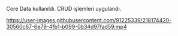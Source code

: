 Core Data kullanıldı. CRUD işlemleri uygulandı.


https://user-images.githubusercontent.com/91225339/218174420-30560c67-6e79-4fb1-b099-0b34d97fad59.mp4

